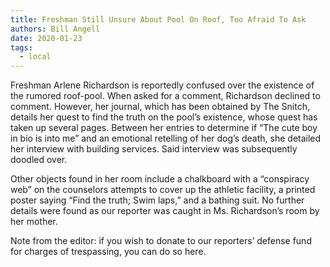 ```yaml
---
title: Freshman Still Unsure About Pool On Roof, Too Afraid To Ask
authors: Bill Angell
date: 2020-01-23
tags:
  - local
---
```


Freshman Arlene Richardson is reportedly confused over the existence of the rumored roof-pool. When asked for a comment, Richardson declined to comment. However, her journal, which has been obtained by The Snitch, details her quest to find the truth on the pool’s existence, whose quest has taken up several pages. Between her entries to determine if “The cute boy in bio is into me” and an emotional retelling of her dog’s death, she detailed her interview with building services. Said interview was subsequently doodled over. 

Other objects found in her room include a chalkboard with a “conspiracy web” on the counselors attempts to cover up the athletic facility, a printed poster saying “Find the truth; Swim laps,” and a bathing suit. No further details were found as our reporter was caught in Ms. Richardson’s room by her mother. 

Note from the editor: if you wish to donate to our reporters’ defense fund for charges of trespassing, you can do so here.
